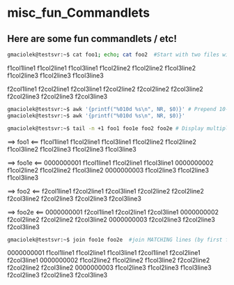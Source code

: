 # misc_fun_Commandlets
## Here are some fun commandlets / etc!

```bash
gmaciolek@testsvr:~$ cat foo1; echo; cat foo2  #Start with two files with some space-delimited data
```
f1col1line1 f1col2line1 f1col3line1
f1col2line2 f1col2line2 f1col3line2
f1col2line3 f1col2line3 f1col3line3

f2col1line1 f2col2line1 f2col3line1
f2col2line2 f2col2line2 f2col3line2
f2col2line3 f2col2line3 f2col3line3

```bash
gmaciolek@testsvr:~$ awk '{printf("%010d %s\n", NR, $0)}' # Prepend 10-digit formatted incrementing numbers
gmaciolek@testsvr:~$ awk '{printf("%010d %s\n", NR, $0)}' 

gmaciolek@testsvr:~$ tail -n +1 foo1 foo1e foo2 foo2e # Display multiple files w/names "starting with line 1"
```
==> foo1 <==
f1col1line1 f1col2line1 f1col3line1
f1col2line2 f1col2line2 f1col3line2
f1col2line3 f1col2line3 f1col3line3

==> foo1e <==
0000000001 f1col1line1 f1col2line1 f1col3line1
0000000002 f1col2line2 f1col2line2 f1col3line2
0000000003 f1col2line3 f1col2line3 f1col3line3

==> foo2 <==
f2col1line1 f2col2line1 f2col3line1
f2col2line2 f2col2line2 f2col3line2
f2col2line3 f2col2line3 f2col3line3

==> foo2e <==
0000000001 f2col1line1 f2col2line1 f2col3line1
0000000002 f2col2line2 f2col2line2 f2col3line2
0000000003 f2col2line3 f2col2line3 f2col3line3
```bash
gmaciolek@testsvr:~$ join foo1e foo2e  #join MATCHING lines (by first field, default)
```
0000000001 f1col1line1 f1col2line1 f1col3line1 f2col1line1 f2col2line1 f2col3line1
0000000002 f1col2line2 f1col2line2 f1col3line2 f2col2line2 f2col2line2 f2col3line2
0000000003 f1col2line3 f1col2line3 f1col3line3 f2col2line3 f2col2line3 f2col3line3

````
